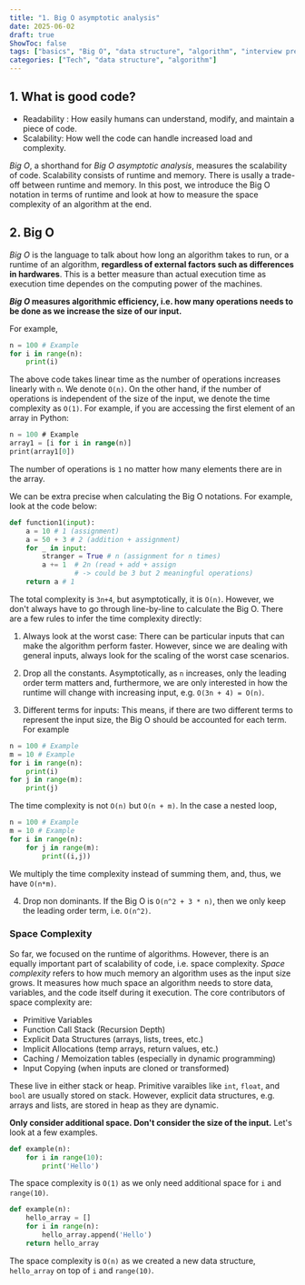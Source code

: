 ```yaml
---
title: "1. Big O asymptotic analysis"
date: 2025-06-02
draft: true
ShowToc: false
tags: ["basics", "Big O", "data structure", "algorithm", "interview prep"]
categories: ["Tech", "data structure", "algorithm"]
---
```


## 1. What is good code?

- Readability : How easily humans can understand, modify, and maintain a piece of code.
- Scalability: How well the code can handle increased load and complexity.

*Big O*, a shorthand for *Big O asymptotic analysis*, measures the scalability of code. Scalability consists of runtime and memory. There is usally a trade-off between runtime and memory. In this post, we introduce the Big O notation in terms of runtime and look at how to measure the space complexity of an algorithm at the end.

## 2. Big O

*Big O* is the language to talk about how long an algorithm takes to run, or a runtime of an algorithm, **regardless of external factors such as differences in hardwares**. This is a better measure than actual execution time as execution time dependes on the computing power of the machines.

***Big O* measures algorithmic efficiency, i.e. how many operations needs to be done as we increase the size of our input.**

For example,

``` python
n = 100 # Example
for i in range(n):
    print(i)
```

The above code takes linear time as the number of operations increases linearly with `n`. We denote `O(n)`.
On the other hand, if the number of operations is independent of the size of the input, we denote the time complexity as `O(1)`. For example, if you are accessing the first element of an array in Python:

``` sql
n = 100 # Example
array1 = [i for i in range(n)]
print(array1[0])
```

The number of operations is `1` no matter how many elements there are in the array.

We can be extra precise when calculating the Big O notations. For example, look at the code below:
``` python
def function1(input):
    a = 10 # 1 (assignment)
    a = 50 + 3 # 2 (addition + assignment)
    for _ in input:
        stranger = True # n (assignment for n times)
        a += 1  # 2n (read + add + assign 
                # -> could be 3 but 2 meaningful operations)
    return a # 1
```

The total complexity is `3n+4`, but asymptotically, it is `O(n)`. However, we don't always have to go through line-by-line to calculate the Big O. There are a few rules to infer the time complexity directly:

1. Always look at the worst case: There can be particular inputs that can make the algorithm perform faster. However, since we are dealing with general inputs, always look for the scaling of the worst case scenarios.
2. Drop all the constants. Asymptotically, as `n` increases, only the leading order term matters and, furthermore, we are only interested in how the runtime will change with increasing input, e.g. `O(3n + 4) = O(n)`.

3. Different terms for inputs: This means, if there are two different terms to represent the input size, the Big O should be accounted for each term. For example

``` python
n = 100 # Example
m = 10 # Example
for i in range(n):
    print(i)
for j in range(m):
    print(j)
```
The time complexity is not `O(n)` but `O(n + m)`. In the case a nested loop,

``` python
n = 100 # Example
m = 10 # Example
for i in range(n):
    for j in range(m):
        print((i,j))
```
We multiply the time complexity instead of summing them, and, thus, we have `O(n*m)`.

4. Drop non dominants. If the Big O is `O(n^2 + 3 * n)`, then we only keep the leading order term, i.e. `O(n^2)`.

### Space Complexity

So far, we focused on the runtime of algorithms. However, there is an equally important part of scalability of code, i.e. space complexity. *Space complexity* refers to how much memory an algorithm uses as the input size grows. It measures how much space an algorithm needs to store data, variables, and the code itself during it execution. The core contributors of space complexity are:

- Primitive Variables
- Function Call Stack (Recursion Depth)
- Explicit Data Structures (arrays, lists, trees, etc.)
- Implicit Allocations (temp arrays, return values, etc.)
- Caching / Memoization tables (especially in dynamic programming)
- Input Copying (when inputs are cloned or transformed)

These live in either stack or heap. Primitive varaibles like `int`, `float`, and `bool` are usually stored on stack. However, explicit data structures, e.g. arrays and lists, are stored in heap as they are dynamic.


**Only consider additional space. Don't consider the size of the input.** Let's look at a few examples.

``` python
def example(n):
    for i in range(10):
        print('Hello')
```
The space complexity is `O(1)` as we only need additional space for `i` and `range(10)`.

``` python
def example(n):
    hello_array = []
    for i in range(n):
        hello_array.append('Hello')
    return hello_array
```
The space complexity is `O(n)` as we created a new data structure, `hello_array` on top of `i` and `range(10)`.

